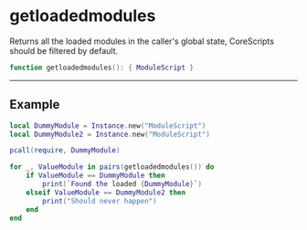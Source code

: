 # getloadedmodules

Returns all the loaded modules in the caller's global state, CoreScripts should be filtered by default.

```lua
function getloadedmodules(): { ModuleScript }
```

***

## Example

```lua
local DummyModule = Instance.new("ModuleScript")
local DummyModule2 = Instance.new("ModuleScript")

pcall(require, DummyModule)

for _, ValueModule in pairs(getloadedmodules()) do
    if ValueModule == DummyModule then
        print(`Found the loaded {DummyModule}`)
    elseif ValueModule == DummyModule2 then
        print("Should never happen")
    end
end
```
